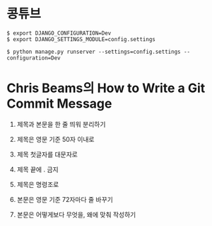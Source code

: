# 콩튜브


```
$ export DJANGO_CONFIGURATION=Dev
$ export DJANGO_SETTINGS_MODULE=config.settings

$ python manage.py runserver --settings=config.settings --configuration=Dev
```

# Chris Beams의 How to Write a Git Commit Message
1. 제목과 본문을 한 줄 띄워 분리하기

2. 제목은 영문 기준 50자 이내로

3. 제목 첫글자를 대문자로

4. 제목 끝에 . 금지

5. 제목은 명령조로

6. 본문은 영문 기준 72자마다 줄 바꾸기

7. 본문은 어떻게보다 무엇을, 왜에 맞춰 작성하기
